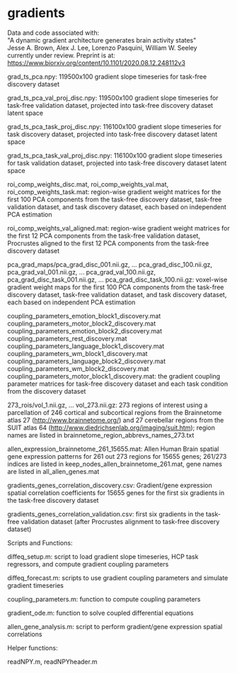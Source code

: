 # gradients

Data and code associated with:<br>
"A dynamic gradient architecture generates brain activity states"<br>
Jesse A. Brown, Alex J. Lee, Lorenzo Pasquini, William W. Seeley<br>
currently under review. Preprint is at: https://www.biorxiv.org/content/10.1101/2020.08.12.248112v3

grad_ts_pca.npy: 119500x100 gradient slope timeseries for task-free discovery dataset

grad_ts_pca_val_proj_disc.npy: 119500x100 gradient slope timeseries for task-free validation dataset, projected into task-free discovery dataset latent space

grad_ts_pca_task_proj_disc.npy: 116100x100 gradient slope timeseries for task discovery dataset, projected into task-free discovery dataset latent space

grad_ts_pca_task_val_proj_disc.npy: 116100x100 gradient slope timeseries for task validation dataset, projected into task-free discovery dataset latent space

roi_comp_weights_disc.mat, roi_comp_weights_val.mat, roi_comp_weights_task.mat: region-wise gradient weight matrices for the first 100 PCA components from the task-free discovery dataset, task-free validation dataset, and task discovery dataset, each based on independent PCA estimation

roi_comp_weights_val_aligned.mat: region-wise gradient weight matrices for the first 12 PCA components from the task-free validation dataset, Procrustes aligned to the first 12 PCA components from the task-free discovery dataset

pca_grad_maps/pca_grad_disc_001.nii.gz, ... pca_grad_disc_100.nii.gz, pca_grad_val_001.nii.gz, ... pca_grad_val_100.nii.gz, pca_grad_disc_task_001.nii.gz, ... pca_grad_disc_task_100.nii.gz: voxel-wise gradient weight maps for the first 100 PCA components from the task-free discovery dataset, task-free validation dataset, and task discovery dataset, each based on independent PCA estimation

coupling_parameters_emotion_block1_discovery.mat
coupling_parameters_motor_block2_discovery.mat
coupling_parameters_emotion_block2_discovery.mat
coupling_parameters_rest_discovery.mat
coupling_parameters_language_block1_discovery.mat coupling_parameters_wm_block1_discovery.mat
coupling_parameters_language_block2_discovery.mat coupling_parameters_wm_block2_discovery.mat
coupling_parameters_motor_block1_discovery.mat: the gradient coupling parameter matrices for task-free discovery dataset and each task condition from the discovery dataset

273_rois/vol_1.nii.gz, ... vol_273.nii.gz: 273 regions of interest using a parcellation of 246 cortical and subcortical regions from the Brainnetome atlas 27 (http://www.brainnetome.org/) and 27 cerebellar regions from the SUIT atlas 64 (http://www.diedrichsenlab.org/imaging/suit.htm); region names are listed in brainnetome_region_abbrevs_names_273.txt

allen_expression_brainnetome_261_15655.mat: Allen Human Brain spatial gene expression patterns for 261 out 273 regions for 15655 genes; 261/273 indices are listed in keep_nodes_allen_brainnetome_261.mat, gene names are listed in all_allen_genes.mat

gradients_genes_correlation_discovery.csv: Gradient/gene expression spatial correlation coefficients for 15655 genes for the first six gradients in the task-free discovery dataset

gradients_genes_correlation_validation.csv: first six gradients in the task-free validation dataset (after Procrustes alignment to task-free discovery dataset)

Scripts and Functions:

diffeq_setup.m: script to load gradient slope timeseries, HCP task regressors, and compute gradient coupling parameters

diffeq_forecast.m: scripts to use gradient coupling parameters and simulate gradient timeseries 

coupling_parameters.m: function to compute coupling parameters

gradient_ode.m: function to solve coupled differential equations

allen_gene_analysis.m: script to perform gradient/gene expression spatial correlations

Helper functions:

readNPY.m, readNPYheader.m
